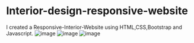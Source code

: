 # Interior-design-responsive-website
I created a Responsive-Interior-Website using HTML,CSS,Bootstrap and Javascript.
![image](https://user-images.githubusercontent.com/113613419/224711182-0319876d-89d7-486a-a629-65a0866e0317.png)
![image](https://user-images.githubusercontent.com/113613419/224711314-bf4fbced-644b-4112-9955-eb27eb90bb4f.png)
![image](https://user-images.githubusercontent.com/113613419/224711428-bf82f55f-5acf-42db-8615-a9f3dbed42a5.png)
